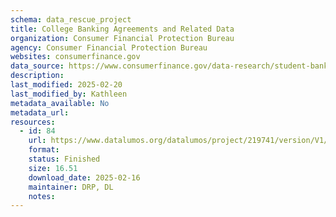 ```yaml
---
schema: data_rescue_project 
title: College Banking Agreements and Related Data
organization: Consumer Financial Protection Bureau
agency: Consumer Financial Protection Bureau
websites: consumerfinance.gov
data_source: https://www.consumerfinance.gov/data-research/student-banking/deposit-product-marketing-agreements-and-data/
description: 
last_modified: 2025-02-20
last_modified_by: Kathleen
metadata_available: No
metadata_url: 
resources:
  - id: 84
    url: https://www.datalumos.org/datalumos/project/219741/version/V1/view
    format: 
    status: Finished
    size: 16.51
    download_date: 2025-02-16
    maintainer: DRP, DL
    notes: 
---
```


